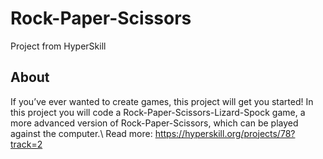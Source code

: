 # Rock-Paper-Scissors
Project from HyperSkill
## About
If you’ve ever wanted to create games, this project will get you started! In this project you will code a Rock-Paper-Scissors-Lizard-Spock game, a more advanced version of Rock-Paper-Scissors, which can be played against the computer.\ 
Read more: https://hyperskill.org/projects/78?track=2
